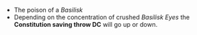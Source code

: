 - The poison of a *Basilisk*
- Depending on the concentration of crushed *Basilisk Eyes* the **Constitution saving throw DC** will go up or down.